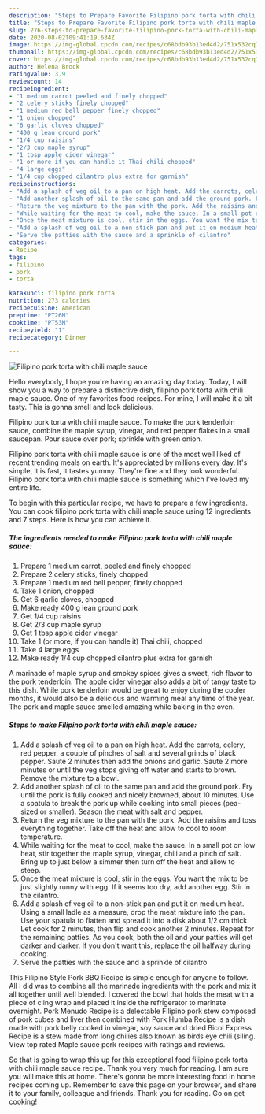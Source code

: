 ```yaml
---
description: "Steps to Prepare Favorite Filipino pork torta with chili maple sauce"
title: "Steps to Prepare Favorite Filipino pork torta with chili maple sauce"
slug: 276-steps-to-prepare-favorite-filipino-pork-torta-with-chili-maple-sauce
date: 2020-08-02T09:41:19.634Z
image: https://img-global.cpcdn.com/recipes/c68bdb93b13ed4d2/751x532cq70/filipino-pork-torta-with-chili-maple-sauce-recipe-main-photo.jpg
thumbnail: https://img-global.cpcdn.com/recipes/c68bdb93b13ed4d2/751x532cq70/filipino-pork-torta-with-chili-maple-sauce-recipe-main-photo.jpg
cover: https://img-global.cpcdn.com/recipes/c68bdb93b13ed4d2/751x532cq70/filipino-pork-torta-with-chili-maple-sauce-recipe-main-photo.jpg
author: Helena Brock
ratingvalue: 3.9
reviewcount: 14
recipeingredient:
- "1 medium carrot peeled and finely chopped"
- "2 celery sticks finely chopped"
- "1 medium red bell pepper finely chopped"
- "1 onion chopped"
- "6 garlic cloves chopped"
- "400 g lean ground pork"
- "1/4 cup raisins"
- "2/3 cup maple syrup"
- "1 tbsp apple cider vinegar"
- "1 or more if you can handle it Thai chili chopped"
- "4 large eggs"
- "1/4 cup chopped cilantro plus extra for garnish"
recipeinstructions:
- "Add a splash of veg oil to a pan on high heat. Add the carrots, celery, red pepper, a couple of pinches of salt and several grinds of black pepper. Saute 2 minutes then add the onions and garlic. Saute 2 more minutes or until the veg stops giving off water and starts to brown. Remove the mixture to a bowl."
- "Add another splash of oil to the same pan and add the ground pork. Fry until the pork is fully cooked and nicely browned, about 10 minutes. Use a spatula to break the pork up while cooking into small pieces (pea-sized or smaller). Season the meat with salt and pepper."
- "Return the veg mixture to the pan with the pork. Add the raisins and toss everything together. Take off the heat and allow to cool to room temperature."
- "While waiting for the meat to cool, make the sauce. In a small pot on low heat, stir together the maple syrup, vinegar, chili and a pinch of salt. Bring up to just below a simmer then turn off the heat and allow to steep."
- "Once the meat mixture is cool, stir in the eggs. You want the mix to be just slightly runny with egg. If it seems too dry, add another egg. Stir in the cilantro."
- "Add a splash of veg oil to a non-stick pan and put it on medium heat. Using a small ladle as a measure, drop the meat mixture into the pan. Use your spatula to flatten and spread it into a disk about 1/2 cm thick. Let cook for 2 minutes, then flip and cook another 2 minutes. Repeat for the remaining patties. As you cook, both the oil and your patties will get darker and darker. If you don&#39;t want this, replace the oil halfway during cooking."
- "Serve the patties with the sauce and a sprinkle of cilantro"
categories:
- Recipe
tags:
- filipino
- pork
- torta

katakunci: filipino pork torta 
nutrition: 273 calories
recipecuisine: American
preptime: "PT26M"
cooktime: "PT53M"
recipeyield: "1"
recipecategory: Dinner

---
```



![Filipino pork torta with chili maple sauce](https://img-global.cpcdn.com/recipes/c68bdb93b13ed4d2/751x532cq70/filipino-pork-torta-with-chili-maple-sauce-recipe-main-photo.jpg)

Hello everybody, I hope you're having an amazing day today. Today, I will show you a way to prepare a distinctive dish, filipino pork torta with chili maple sauce. One of my favorites food recipes. For mine, I will make it a bit tasty. This is gonna smell and look delicious.

Filipino pork torta with chili maple sauce. To make the pork tenderloin sauce, combine the maple syrup, vinegar, and red pepper flakes in a small saucepan. Pour sauce over pork; sprinkle with green onion.

Filipino pork torta with chili maple sauce is one of the most well liked of recent trending meals on earth. It's appreciated by millions every day. It's simple, it is fast, it tastes yummy. They're fine and they look wonderful. Filipino pork torta with chili maple sauce is something which I've loved my entire life.


To begin with this particular recipe, we have to prepare a few ingredients. You can cook filipino pork torta with chili maple sauce using 12 ingredients and 7 steps. Here is how you can achieve it.

<!--inarticleads1-->

##### The ingredients needed to make Filipino pork torta with chili maple sauce:

1. Prepare 1 medium carrot, peeled and finely chopped
1. Prepare 2 celery sticks, finely chopped
1. Prepare 1 medium red bell pepper, finely chopped
1. Take 1 onion, chopped
1. Get 6 garlic cloves, chopped
1. Make ready 400 g lean ground pork
1. Get 1/4 cup raisins
1. Get 2/3 cup maple syrup
1. Get 1 tbsp apple cider vinegar
1. Take 1 (or more, if you can handle it) Thai chili, chopped
1. Take 4 large eggs
1. Make ready 1/4 cup chopped cilantro plus extra for garnish


A marinade of maple syrup and smokey spices gives a sweet, rich flavor to the pork tenderloin. The apple cider vinegar also adds a bit of tangy taste to this dish. While pork tenderloin would be great to enjoy during the cooler months, it would also be a delicious and warming meal any time of the year. The pork and maple sauce smelled amazing while baking in the oven. 

<!--inarticleads2-->

##### Steps to make Filipino pork torta with chili maple sauce:

1. Add a splash of veg oil to a pan on high heat. Add the carrots, celery, red pepper, a couple of pinches of salt and several grinds of black pepper. Saute 2 minutes then add the onions and garlic. Saute 2 more minutes or until the veg stops giving off water and starts to brown. Remove the mixture to a bowl.
1. Add another splash of oil to the same pan and add the ground pork. Fry until the pork is fully cooked and nicely browned, about 10 minutes. Use a spatula to break the pork up while cooking into small pieces (pea-sized or smaller). Season the meat with salt and pepper.
1. Return the veg mixture to the pan with the pork. Add the raisins and toss everything together. Take off the heat and allow to cool to room temperature.
1. While waiting for the meat to cool, make the sauce. In a small pot on low heat, stir together the maple syrup, vinegar, chili and a pinch of salt. Bring up to just below a simmer then turn off the heat and allow to steep.
1. Once the meat mixture is cool, stir in the eggs. You want the mix to be just slightly runny with egg. If it seems too dry, add another egg. Stir in the cilantro.
1. Add a splash of veg oil to a non-stick pan and put it on medium heat. Using a small ladle as a measure, drop the meat mixture into the pan. Use your spatula to flatten and spread it into a disk about 1/2 cm thick. Let cook for 2 minutes, then flip and cook another 2 minutes. Repeat for the remaining patties. As you cook, both the oil and your patties will get darker and darker. If you don&#39;t want this, replace the oil halfway during cooking.
1. Serve the patties with the sauce and a sprinkle of cilantro


This Filipino Style Pork BBQ Recipe is simple enough for anyone to follow. All I did was to combine all the marinade ingredients with the pork and mix it all together until well blended. I covered the bowl that holds the meat with a piece of cling wrap and placed it inside the refrigerator to marinate overnight. Pork Menudo Recipe is a delectable Filipino pork stew composed of pork cubes and liver then combined with Pork Humba Recipe is a dish made with pork belly cooked in vinegar, soy sauce and dried Bicol Express Recipe is a stew made from long chilies also known as birds eye chili (siling. View top rated Maple sauce pork recipes with ratings and reviews. 

So that is going to wrap this up for this exceptional food filipino pork torta with chili maple sauce recipe. Thank you very much for reading. I am sure you will make this at home. There's gonna be more interesting food in home recipes coming up. Remember to save this page on your browser, and share it to your family, colleague and friends. Thank you for reading. Go on get cooking!
